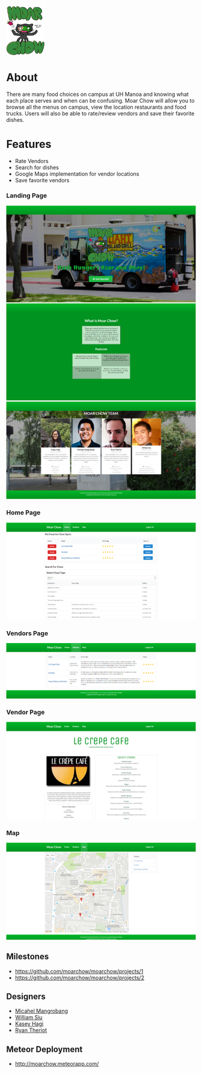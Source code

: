 <a href="http://moarchow.meteorapp.com/"><img style="max-width: 20%;" src="https://raw.githubusercontent.com/moarchow/moarchow.github.io/master/images/need-real-food.png"></a>

# About
There are many food choices on campus at UH Manoa and knowing what each place serves and when can be confusing. Moar Chow will allow you to browse all the menus on campus, view the location restaurants and food trucks. Users will also be able to rate/review vendors and save their favorite dishes.

# Features
 + Rate Vendors
 + Search for dishes
 + Google Maps implementation for vendor locations
 + Save favorite vendors
 
### Landing Page
<img class="ui medium right floated image" src="https://raw.githubusercontent.com/moarchow/moarchow.github.io/master/images/homepage1.png">

<img class="ui medium right floated image" src="https://raw.githubusercontent.com/moarchow/moarchow.github.io/master/images/homepage2.png">

<img class="ui medium right floated image" src="https://raw.githubusercontent.com/moarchow/moarchow.github.io/master/images/homepage3.png">

### Home Page
<img class="ui medium right floated image" src="https://raw.githubusercontent.com/moarchow/moarchow.github.io/master/images/home.png">

### Vendors Page
<img class="ui medium right floated image" src="https://raw.githubusercontent.com/moarchow/moarchow.github.io/master/images/vendors.png">

### Vendor Page
<img class="ui medium right floated image" src="https://raw.githubusercontent.com/moarchow/moarchow.github.io/master/images/vendor.png">

### Map
<img class="ui medium right floated image" src="https://raw.githubusercontent.com/moarchow/moarchow.github.io/master/images/map.png">

## Milestones
 + https://github.com/moarchow/moarchow/projects/1
 + https://github.com/moarchow/moarchow/projects/2
 
## Designers
 + [Micahel Mangrobang](https://mickyjm.github.io/)
 + [William Siu](https://williamycsiu.github.io/)
 + [Kasey Hagi](https://kaseyhagi.github.io/)
 + [Ryan Theriot](https://rctheriot.github.io/)
 
## Meteor Deployment
 + http://moarchow.meteorapp.com/
 

